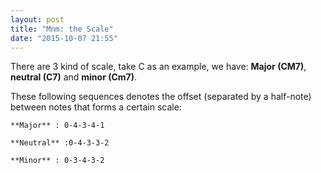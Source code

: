 ```yaml
---
layout: post
title: "Mnm: the Scale"
date: "2015-10-07 21:55"
---
```


There are 3 kind of scale, take C as an example, we have: **Major (CM7)**, **neutral (C7)** and **minor (Cm7)**.

These following sequences denotes the offset (separated by a half-note) between notes that forms a certain scale:

```
**Major** : 0-4-3-4-1

**Neutral** :0-4-3-3-2

**Minor** : 0-3-4-3-2
```
